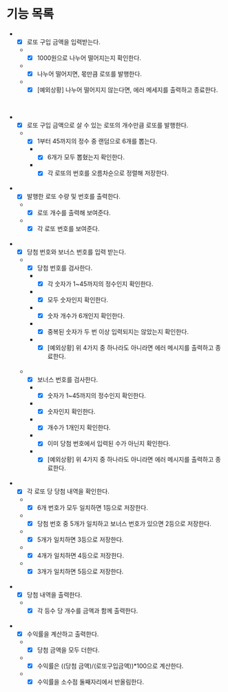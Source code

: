 # 기능 목록

+ - [x] 로또 구입 금액을 입력받는다.
  + - [x] 1000원으로 나누어 떨어지는지 확인한다.
  + - [x] 나누어 떨어지면, 몫만큼 로또를 발행한다.
  + - [x] [예외상황] 나누어 떨어지지 않는다면, 에러 메세지를 출력하고 종료한다.  
<br/> 
  


+ - [x] 로또 구입 금액으로 살 수 있는 로또의 개수만큼 로또를 발행한다.
  + - [x] 1부터 45까지의 정수 중 랜덤으로 6개를 뽑는다.
    + - [x] 6개가 모두 뽑혔는지 확인한다.
    + - [x] 각 로또의 번호를 오름차순으로 정렬해 저장한다.  
    <br/>

+ - [x] 발행한 로또 수량 및 번호를 출력한다.
  + - [x] 로또 개수를 출력해 보여준다.
  + - [x] 각 로또 번호를 보여준다.  
      <br/>

+ - [x] 당첨 번호와 보너스 번호를 입력 받는다.
  + - [x] 당첨 번호를 검사한다.
    + - [x] 각 숫자가 1~45까지의 정수인지 확인한다.
    + - [x] 모두 숫자인지 확인한다.
    + - [x] 숫자 개수가 6개인지 확인한다.
    + - [x] 중복된 숫자가 두 번 이상 입력되지는 않았는지 확인한다.
    + - [x] [예외상황] 위 4가지 중 하나라도 아니라면 에러 메시지를 출력하고 종료한다.  
        <br/> 
    
  + - [x] 보너스 번호를 검사한다.
    + - [x] 숫자가 1~45까지의 정수인지 확인한다.
    + - [x] 숫자인지 확인한다.
    + - [x] 개수가 1개인지 확인한다.
    + - [x] 이미 당첨 번호에서 입력된 수가 아닌지 확인한다.
    + - [x] [예외상황] 위 4가지 중 하나라도 아니라면 에러 메시지를 출력하고 종료한다.  
        <br/>

+ - [x] 각 로또 당 당첨 내역을 확인한다.
  + - [x] 6개 번호가 모두 일치하면 1등으로 저장한다.
  + - [x] 당첨 번호 중 5개가 일치하고 보너스 번호가 있으면 2등으로 저장한다.
  + - [x] 5개가 일치하면 3등으로 저장한다.
  + - [x] 4개가 일치하면 4등으로 저장한다.
  + - [x] 3개가 일치하면 5등으로 저장한다.  
      <br/>

+ - [x] 당첨 내역을 출력한다.
  + - [x] 각 등수 당 개수를 금액과 함께 출력한다.  
      <br/>

+ - [x] 수익률을 계산하고 출력한다.
  + - [x] 당첨 금액을 모두 더한다.
  + - [x] 수익률은 ((당첨 금액)/(로또구입금액))*100으로 계산한다.
  + - [x] 수익률을 소수점 둘째자리에서 반올림한다.